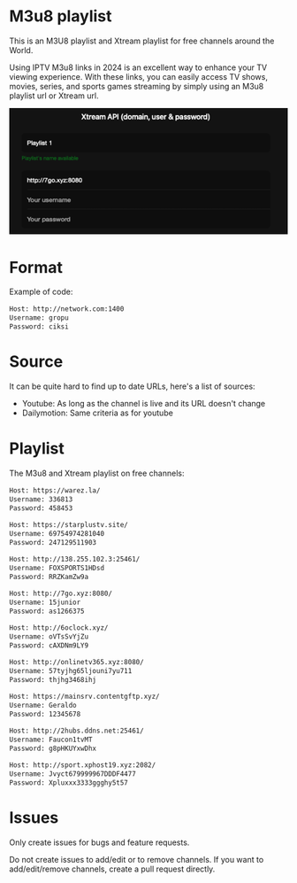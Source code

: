 # M3u8 playlist

This is an M3U8 playlist and Xtream playlist for free channels around the World.

Using IPTV M3u8 links in 2024 is an excellent way to enhance your TV viewing experience. With these links, you can easily access TV shows, movies, series, and sports games streaming by simply using an M3u8 playlist url or Xtream url.

![VLC Network Panel](https://raw.githubusercontent.com/m3u8-xtream/magazine-blog/master/img/preview.jpg)

# Format

Example of code:

```
Host: http://network.com:1400
Username: gropu
Password: ciksi
```

# Source

It can be quite hard to find up to date URLs, here's a list of sources:

- Youtube: As long as the channel is live and its URL doesn't change
- Dailymotion: Same criteria as for youtube

# Playlist

The M3u8 and Xtream playlist on free channels:

```
Host: https://warez.la/
Username: 336813
Password: 458453
```

```
Host: https://starplustv.site/
Username: 69754974281040
Password: 247129511903
```

```
Host: http://138.255.102.3:25461/
Username: FOXSPORTS1HDsd
Password: RRZKamZw9a
```

```
Host: http://7go.xyz:8080/
Username: 15junior
Password: as1266375
```

```
Host: http://6oclock.xyz/
Username: oVTsSvYjZu
Password: cAXDNm9LY9
```

```
Host: http://onlinetv365.xyz:8080/
Username: 57tyjhg65ljouni7yu711
Password: thjhg3468ihj
```

```
Host: https://mainsrv.contentgftp.xyz/
Username: Geraldo
Password: 12345678
```

```
Host: http://2hubs.ddns.net:25461/
Username: Faucon1tvMT
Password: g8pHKUYxwDhx
```

```
Host: http://sport.xphost19.xyz:2082/
Username: Jvyct679999967DDDF4477
Password: Xpluxxx3333ggghy5t57
```

# Issues

Only create issues for bugs and feature requests.

Do not create issues to add/edit or to remove channels. If you want to add/edit/remove channels, create a pull request directly.
